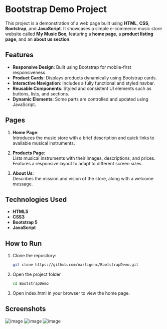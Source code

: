 # Bootstrap Demo Project

This project is a demonstration of a web page built using **HTML**, **CSS**, **Bootstrap**, and **JavaScript**. It showcases a simple e-commerce music store website called **My Music Box**, featuring a **home page**, a **product listing page**, and an **about us section**.

## Features

- **Responsive Design**: Built using Bootstrap for mobile-first responsiveness.
- **Product Cards**: Displays products dynamically using Bootstrap cards.
- **Interactive Navigation**: Includes a fully functional and styled navbar.
- **Reusable Components**: Styled and consistent UI elements such as buttons, lists, and sections.
- **Dynamic Elements**: Some parts are controlled and updated using JavaScript.

## Pages

1. **Home Page**:  
   Introduces the music store with a brief description and quick links to available musical instruments.

2. **Products Page**:  
   Lists musical instruments with their images, descriptions, and prices. Features a responsive layout to adapt to different screen sizes.

3. **About Us**:  
   Describes the mission and vision of the store, along with a welcome message.

## Technologies Used

- **HTML5**
- **CSS3**
- **Bootstrap 5**
- **JavaScript**

## How to Run

1. Clone the repository:
   ```bash
   git clone https://github.com/nazligenc/BootstrapDemo.git
2. Open the project folder
    ```bash
    cd BootstrapDemo
3. Open index.html in your browser to view the home page.
   
## Screenshots
![image](https://github.com/user-attachments/assets/9b64d21f-711e-40a1-837c-b5d7d1ad3e43)     ![image](https://github.com/user-attachments/assets/afd3ff2c-3010-4000-a143-6cc9933c91b8)  ![image](https://github.com/user-attachments/assets/244ca6f4-dcba-4955-b68d-98dd12533f07)



